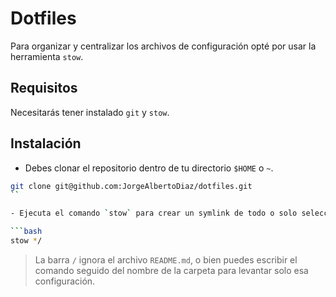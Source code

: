 # Dotfiles

Para organizar y centralizar los archivos de configuración opté por usar la herramienta `stow`.

## Requisitos
Necesitarás tener instalado `git` y `stow`.

## Instalación
- Debes clonar el repositorio dentro de tu directorio `$HOME` o `~`.

```bash
git clone git@github.com:JorgeAlbertoDiaz/dotfiles.git
``

- Ejecuta el comando `stow` para crear un symlink de todo o solo selecciona lo que quieres.

```bash
stow */
```

> La barra `/` ignora el archivo `README.md`, o bien puedes escribir el comando seguido del nombre de la carpeta para levantar solo esa configuración.


